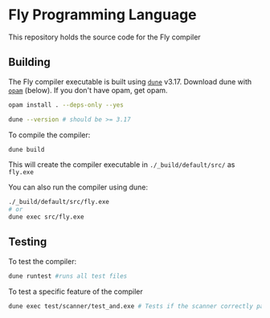 # Fly Programming Language

This repository holds the source code for the Fly compiler


## Building

The Fly compiler executable is built using [`dune`](https://dune.readthedocs.io/en/stable/index.html) v3.17.
Download dune with [`opam`](https://opam.ocaml.org/) (below).
If you don't have opam, get opam.

```bash
opam install . --deps-only --yes

dune --version # should be >= 3.17
```


To compile the compiler:

```bash
dune build
```

This will create the compiler executable in `./_build/default/src/` as `fly.exe`

You can also run the compiler using dune:

```bash
./_build/default/src/fly.exe
# or 
dune exec src/fly.exe
```


## Testing

To test the compiler:

```bash
dune runtest #runs all test files
```

To test a specific feature of the compiler

```bash
dune exec test/scanner/test_and.exe # Tests if the scanner correctly parses the AND operator
```
